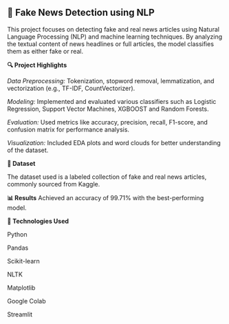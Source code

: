 ## 📰 Fake News Detection using NLP

This project focuses on detecting fake and real news articles using Natural Language Processing (NLP) and machine learning techniques. By analyzing the textual content of news headlines or full articles, the model classifies them as either fake or real.

**🔍 Project Highlights**

*Data Preprocessing:* Tokenization, stopword removal, lemmatization, and vectorization (e.g., TF-IDF, CountVectorizer).

*Modeling:* Implemented and evaluated various classifiers such as Logistic Regression, Support Vector Machines, XGBOOST and Random Forests.

*Evaluation:* Used metrics like accuracy, precision, recall, F1-score, and confusion matrix for performance analysis.

*Visualization:* Included EDA plots and word clouds for better understanding of the dataset.

**📁 Dataset**

The dataset used is a labeled collection of fake and real news articles, commonly sourced from Kaggle.

**📊 Results**
Achieved an accuracy of 99.71% with the best-performing model.

**🧠 Technologies Used**

Python

Pandas

Scikit-learn

NLTK 

Matplotlib

Google Colab

Streamlit

